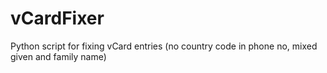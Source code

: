 # vCardFixer
Python script for fixing vCard entries (no country code in phone no, mixed given and family name)
